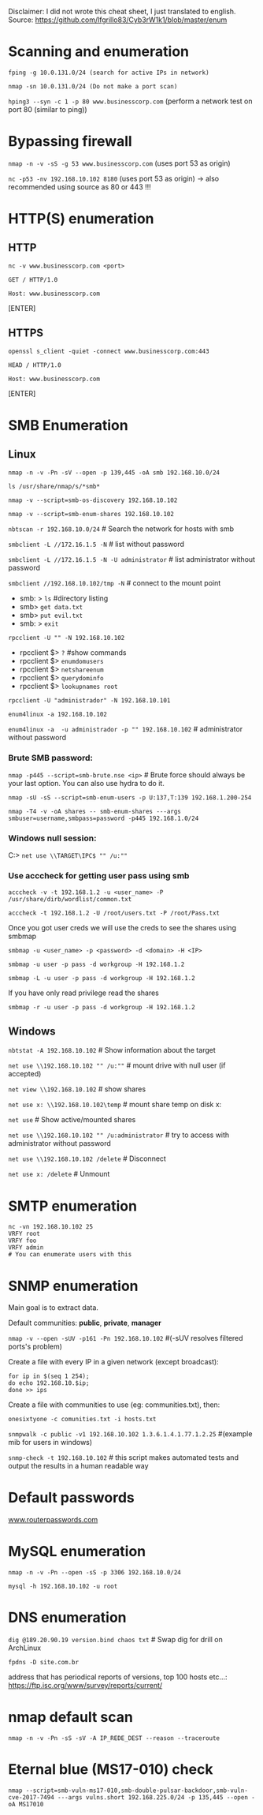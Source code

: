 Disclaimer: I did not wrote this cheat sheet, I just translated to english.
Source: https://github.com/lfgrillo83/Cyb3rW1k1/blob/master/enum

# Scanning and enumeration

`fping -g 10.0.131.0/24 (search for active IPs in network)`

`nmap -sn 10.0.131.0/24 (Do not make a port scan)`

`hping3 --syn -c 1 -p 80 www.businesscorp.com` (perform a network test on port 80 (similar to ping))

# Bypassing firewall
`nmap -n -v -sS -g 53 www.businesscorp.com` (uses port 53 as origin)

`nc -p53 -nv 192.168.10.102 8180` (uses port 53 as origin) -> also recommended using source as 80 or 443 !!!

# HTTP(S) enumeration
## HTTP
`nc -v www.businesscorp.com <port>`

`GET / HTTP/1.0`

`Host: www.businesscorp.com`

[ENTER]

## HTTPS
`openssl s_client -quiet -connect www.businesscorp.com:443`

`HEAD / HTTP/1.0`

`Host: www.businesscorp.com`

[ENTER]

# SMB Enumeration
## Linux
`nmap -n -v -Pn -sV --open -p 139,445 -oA smb 192.168.10.0/24`

`ls /usr/share/nmap/s/*smb*`

`nmap -v --script=smb-os-discovery 192.168.10.102`

`nmap -v --script=smb-enum-shares 192.168.10.102`

`nbtscan -r 192.168.10.0/24` # Search the network for hosts with smb

`smbclient -L //172.16.1.5 -N` # list without password

`smbclient -L //172.16.1.5 -N -U administrator` # list administrator without password

`smbclient //192.168.10.102/tmp -N` # connect to the mount point
- smb: \> `ls` #directory listing
- smb> `get data.txt`
- smb> `put evil.txt`
- smb: \> `exit`

`rpcclient -U "" -N 192.168.10.102`
- rpcclient $> `?` #show commands
- rpcclient $> `enumdomusers`
- rpcclient $> `netshareenum`
- rpcclient $> `querydominfo`
- rpcclient $> `lookupnames root`

`rpcclient -U "administrador" -N 192.168.10.101`

`enum4linux -a 192.168.10.102`

`enum4linux -a  -u administrador -p "" 192.168.10.102` # administrator without password


### Brute SMB password:
`nmap -p445 --script=smb-brute.nse <ip>` # Brute force should always be your last option. You can also use hydra to do it.

`nmap -sU -sS --script=smb-enum-users -p U:137,T:139 192.168.1.200-254`

`nmap -T4 -v -oA shares -- smb-enum-shares ---args smbuser=username,smbpass=password -p445 192.168.1.0/24`

### Windows null session:
C:\> `net use \\TARGET\IPC$ "" /u:""`

### Use acccheck for getting user pass using smb
`acccheck -v -t 192.168.1.2 -u <user_name> -P /usr/share/dirb/wordlist/common.txt`

`acccheck -t 192.168.1.2 -U /root/users.txt -P /root/Pass.txt`

Once you got user creds we will use the creds to see the shares using smbmap

`smbmap -u <user_name> -p <password> -d <domain> -H <IP>`

`smbmap -u user -p pass -d workgroup -H 192.168.1.2`

`smbmap -L -u user -p pass -d workgroup -H 192.168.1.2`

If you have only read privilege read the shares

`smbmap -r -u user -p pass -d workgroup -H 192.168.1.2`

## Windows

`nbtstat -A 192.168.10.102` # Show information about the target

`net use \\192.168.10.102 "" /u:""` # mount drive with null user (if accepted)

`net view \\192.168.10.102` # show shares

`net use x: \\192.168.10.102\temp` # mount share temp on disk x:

`net use` # Show active/mounted shares

`net use \\192.168.10.102 "" /u:administrator` # try to access with administrator without password

`net use \\192.168.10.102 /delete` # Disconnect

`net use x: /delete` # Unmount

# SMTP enumeration

```shell
nc -vn 192.168.10.102 25
VRFY root
VRFY foo
VRFY admin
# You can enumerate users with this
```

# SNMP enumeration

Main goal is to extract data.

Default communities: **public**, **private**, **manager**

`nmap -v --open -sUV -p161 -Pn 192.168.10.102` #(-sUV resolves filtered ports's problem)

Create a file with every IP in a given network (except broadcast):

```shell
for ip in $(seq 1 254); 
do echo 192.168.10.$ip; 
done >> ips
```
Create a file with communities to use (eg: communities.txt), then:

`onesixtyone -c comunities.txt -i hosts.txt`

`snmpwalk -c public -v1 192.168.10.102 1.3.6.1.4.1.77.1.2.25` #(example mib for users in windows)

`snmp-check -t 192.168.10.102` # this script makes automated tests and output the results in a human readable way

# Default passwords

www.routerpasswords.com

# MySQL enumeration

`nmap -n -v -Pn --open -sS -p 3306 192.168.10.0/24`

`mysql -h 192.168.10.102 -u root`

# DNS enumeration

`dig @189.20.90.19 version.bind chaos txt` # Swap dig for drill on ArchLinux

`fpdns -D site.com.br`

address that has periodical reports of versions, top 100 hosts etc...:
https://ftp.isc.org/www/survey/reports/current/

# nmap default scan

`nmap -n -v -Pn -sS -sV -A IP_REDE_DEST --reason --traceroute`

# Eternal blue (MS17-010) check
`nmap --script=smb-vuln-ms17-010,smb-double-pulsar-backdoor,smb-vuln-cve-2017-7494 ---args vulns.short 192.168.225.0/24 -p 135,445 --open -oA MS17010`